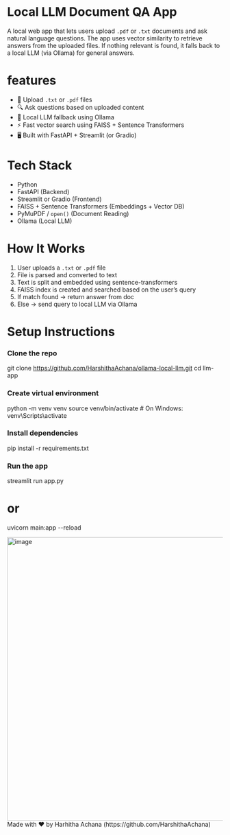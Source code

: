 # Local LLM Document QA App

A local web app that lets users upload `.pdf` or `.txt` documents and ask natural language questions. 
The app uses vector similarity to retrieve answers from the uploaded files. If nothing relevant is found, it falls back to a local LLM (via Ollama) for general answers.

# features 
- 📄 Upload `.txt` or `.pdf` files
- 🔍 Ask questions based on uploaded content
- 🤖 Local LLM fallback using Ollama
- ⚡ Fast vector search using FAISS + Sentence Transformers
- 🖥️ Built with FastAPI + Streamlit (or Gradio)
  
# Tech Stack 
- Python
- FastAPI (Backend)
- Streamlit or Gradio (Frontend)
- FAISS + Sentence Transformers (Embeddings + Vector DB)
- PyMuPDF / `open()` (Document Reading)
- Ollama (Local LLM)

#  How It Works
1. User uploads a `.txt` or `.pdf` file
2. File is parsed and converted to text
3. Text is split and embedded using sentence-transformers
4. FAISS index is created and searched based on the user’s query
5. If match found → return answer from doc
6. Else → send query to local LLM via Ollama

# Setup Instructions 

### Clone the repo
git clone https://github.com/HarshithaAchana/ollama-local-llm.git
cd llm-app

### Create virtual environment
python -m venv venv
source venv/bin/activate  # On Windows: venv\Scripts\activate

### Install dependencies
pip install -r requirements.txt

### Run the app
streamlit run app.py
# or
uvicorn main:app --reload

<img width="1340" height="661" alt="image" src="https://github.com/user-attachments/assets/50705575-dada-420f-9b92-59e7fc2665ea" />
Made with ❤️ by Harhitha Achana (https://github.com/HarshithaAchana)
